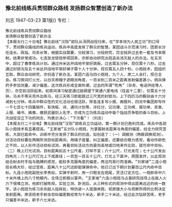 ### 豫北前线练兵贯彻群众路线  发扬群众智慧创造了新办法
刘志
1947-03-23
第1版()
专栏：

    豫北前线练兵贯彻群众路线
    发扬群众智慧创造了新办法
    【本报太行二十日电】豫北前线“汉阳”部队从汤阴战役归来，在“学本领为人民立功”的口号下，贯彻群众路线的练兵运动，练兵中高度发挥了群众的智慧。某团战斗示范演习时，团首长分任连长、政指、司务长等，根据实战需要，分段演习，分段研究，完全抛弃过去老一套及书本限制，结果非常成功。七连张龙锁班参观回来，亦即自动研究出班追击消灭敌人的办法。在五天中，超过了春季练兵计划。通过卅米达开阔地平架好跳板，过去需五分钟，现仅需十八秒。过去通过封锁沟及五十米达开阔地平架好梯子需十人十分钟，现仅需五人四十秒。小炮技术，因组织互助，群众自动研究，亦创造了新办法。某团六连马四小炮班，九个人，原二人会打，现已全会。练习夜间打火光，以白天用帽子遮眼测角度，一百米到二百米之距离发射偏差甚小。炮兵弹药手参加测量，减少偏差。这次练兵形成全面热潮，过去的所谓“死角”（杂务、电话供给等人员），亦空前活跃起来。如夜间演习秘密通过敌碉堡下架通六里电线（往返十二里），仅需五十分钟。马夫不等天亮外出练马，经三天练习即能跳过三尺宽的封锁沟，上下四匹马的鞍驮由十六分减到七分钟。练兵中群众性的文化活动也很活跃，除各连复写小报、画报外，四天中集团即写作一千七百七十四篇稿件，有快板、诗、通讯计划等，评红分、记功簿、立功榜、报功单、奖章、上报、编书、画像，缴获武器刻上名字，亦成为立功练兵运动中每个指战员争取的奋斗目标。上次战役没立下功的同志，均表示决心：“下次看”！（刘志）
    【本报太行二十日电】豫北前线我“汉阳”部练兵立功运动，第一期计划已胜利完成。练兵中各部队小炮技术有显著提高。“王家坡”五分队小炮班，为掌握射击距离与角度的偏差，经全力研究苦练，大部已能命中。训练中充分发扬了群众的创造，如创造了：（一）调眼测（两眼调换观测）。对活动目标要在两眼所测目标距离间，用绳子度量，纠正偏差，还要结合眼力感觉，看动作颜色之不同，以人形作活动目标试测，再看目标活动方向是向高地或凹地来作比较，就可命中目标。（二）晚上灯光试测。目标距离如五十公尺者，灯样不变；六十公尺，灯光发花；七十公尺发出四角光；八十公尺灯光上下成直线；一百至一百五十公尺，灯光上下直冲，周围发炸，以此观测结合射击时手指与胳膊的感觉，能较多克服角度的偏差，两法均易行而准确。“刘家坡”二连小炮班长杨大珍，经过苦练，距离八十公尺远即能弹弹命中。他已订出下期计划要百公尺内命中目标。九连小炮班副班长李贵如，实弹平射时，用一只鞋支在炮尾，灵活订定方位，一炮即命中六十米外墙上的八寸枪眼内，全场立即报以掌声。“王家坡”六连小炮班马占喜研究战场上在敌人火力下很难立测，他即打破陈规，实验立测、卧测后，从三种形式的观测中得出距离远近的统一数字。该小炮班为练习杀伤敌人指挥处，特伪装一人摇旗奔跑，视原旗大小与观察所得的比例决定发射距离。原该班老手射击目标偏差数经常为十米达，新手二十米达，经过此次钻研苦练，老手只偏差半米达，新手六七米达。
